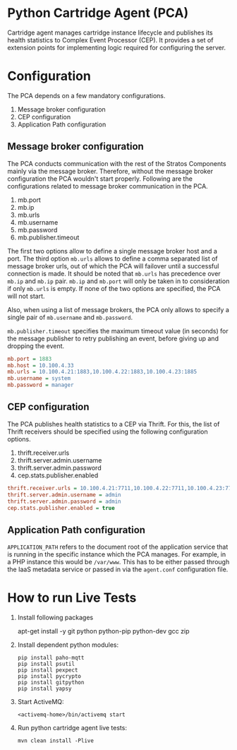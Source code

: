 Python Cartridge Agent (PCA)
============================

Cartridge agent manages cartridge instance lifecycle and publishes its health statistics
to Complex Event Processor (CEP). It provides a set of extension points for implementing
logic required for configuring the server.

# Configuration
The PCA depends on a few mandatory configurations.

1. Message broker configuration
2. CEP configuration
3. Application Path configuration

## Message broker configuration
The PCA conducts communication with the rest of the Stratos Components mainly via the message broker. Therefore, without the message broker configuration the PCA wouldn't start properly. Following are the configurations related to message broker communication in the PCA.

1. mb.port
2. mb.ip
3. mb.urls
4. mb.username
5. mb.password
6. mb.publisher.timeout

The first two options allow to define a single message broker host and a port. The third option `mb.urls` allows to define a comma separated list of message broker urls, out of which the PCA will failover until a successful connection is made. It should be noted that `mb.urls` has precedence over `mb.ip` and `mb.ip` pair. `mb.ip` and `mb.port` will only be taken in to consideration if only `mb.urls` is empty. If none of the two options are specified, the PCA will not start.
 
Also, when using a list of message brokers, the PCA only allows to specify a single pair of `mb.username` and `mb.password`.

`mb.publisher.timeout` specifies the maximum timeout value (in seconds) for the message publisher to retry publishing an event, before giving up and dropping the event. 

```ini
mb.port = 1883
mb.host = 10.100.4.33
mb.urls = 10.100.4.21:1883,10.100.4.22:1883,10.100.4.23:1885
mb.username = system
mb.password = manager
```

## CEP configuration
The PCA publishes health statistics to a CEP via Thrift. For this, the list of Thrift receivers should be specified using the following configuration options. 

1. thrift.receiver.urls
2. thrift.server.admin.username
3. thrift.server.admin.password
4. cep.stats.publisher.enabled

```ini
thrift.receiver.urls = 10.100.4.21:7711,10.100.4.22:7711,10.100.4.23:7711
thrift.server.admin.username = admin
thrift.server.admin.password = admin
cep.stats.publisher.enabled = true
```

## Application Path configuration

`APPLICATION_PATH` refers to the document root of the application service that is running in the specific instance which the PCA manages. For example, in a PHP instance this would be `/var/www`. This has to be either passed through the IaaS metadata service or passed in via the `agent.conf` configuration file.

# How to run Live Tests
1. Install following packages

   apt-get install -y git python python-pip python-dev gcc zip 

2. Install dependent python modules:
   ```
   pip install paho-mqtt
   pip install psutil
   pip install pexpect
   pip install pycrypto
   pip install gitpython
   pip install yapsy
   ```

3. Start ActiveMQ:
   ```
   <activemq-home>/bin/activemq start
   ```

4. Run python cartridge agent live tests:
   ```
   mvn clean install -Plive
   ```
